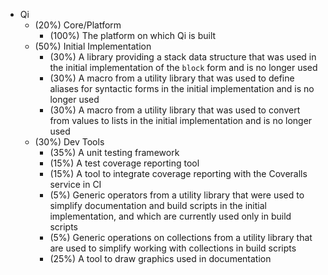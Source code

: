 * Qi
   * (20%) Core/Platform
       * (100%) The platform on which Qi is built
   * (50%) Initial Implementation
       * (30%) A library providing a stack data structure that was used in the initial implementation of the `block` form and is no longer used
       * (30%) A macro from a utility library that was used to define aliases for syntactic forms in the initial implementation and is no longer used
       * (30%) A macro from a utility library that was used to convert from values to lists in the initial implementation and is no longer used
   * (30%) Dev Tools
       * (35%) A unit testing framework
       * (15%) A test coverage reporting tool
       * (15%) A tool to integrate coverage reporting with the Coveralls service in CI
       * (5%) Generic operators from a utility library that were used to simplify documentation and build scripts in the initial implementation, and which are currently used only in build scripts
       * (5%) Generic operations on collections from a utility library that are used to simplify working with collections in build scripts
       * (25%) A tool to draw graphics used in documentation
